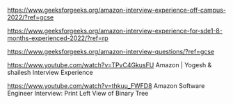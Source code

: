https://www.geeksforgeeks.org/amazon-interview-experience-off-campus-2022/?ref=gcse

https://www.geeksforgeeks.org/amazon-interview-experience-for-sde1-8-months-experienced-2022/?ref=rp


https://www.geeksforgeeks.org/amazon-interview-questions/?ref=gcse

https://www.youtube.com/watch?v=TPvC4GkusFU
Amazon | Yogesh & shailesh Interview Experience 



https://www.youtube.com/watch?v=thkuu_FWFD8
Amazon Software Engineer Interview: Print Left View of Binary Tree
